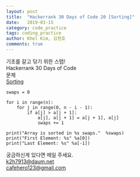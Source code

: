 ```yaml
---
layout: post
title:  "Hackerrank 30 Days of Code 20 [Sorting]"
date:   2019-03-15
category: code_practice
tags: coding_practice
author: Khel Kim, 김현호
comments: true
---
```


기초를 갈고 닦기 위한 스탭!  
Hackerrank 30 Days of Code  
문제   
[Sorting](https://www.hackerrank.com/challenges/30-sorting/problem)

~~~
swaps = 0

for i in range(n):
    for j in range(0, n - i - 1):
        if a[j] > a[j + 1]:
            a[j], a[j + 1] = a[j + 1], a[j]
            swaps += 1

print("Array is sorted in %s swaps."  %swaps)
print("First Element: %s" %a[0])
print("Last Element: %s" %a[-1])
~~~

궁금하신게 있다면 메일 주세요.  
k2h7913@daum.net  
cafehero123@gmail.com    
